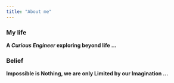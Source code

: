 ```yaml
---
title: "About me"
---
```


### My life
**A *Curious Engineer* exploring beyond life ...**

### Belief
**Impossible is Nothing, we are only Limited by our Imagination ...**